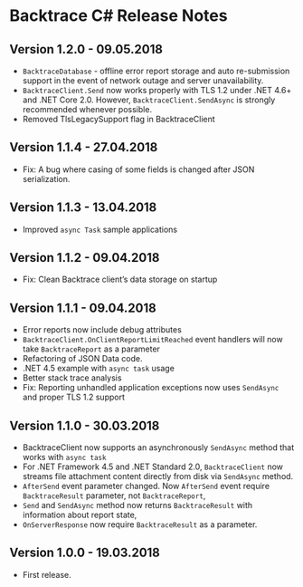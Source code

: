 ﻿# Backtrace C# Release Notes

## Version 1.2.0 - 09.05.2018
- `BacktraceDatabase` - offline error report storage and auto re-submission support in the event of network outage and server unavailability. 
- `BacktraceClient.Send` now works properly with TLS 1.2 under .NET 4.6+ and .NET Core 2.0. However, `BacktraceClient.SendAsync` is strongly recommended whenever possible.
- Removed TlsLegacySupport flag in BacktraceClient

## Version 1.1.4 - 27.04.2018
- Fix: A bug where casing of some fields is changed after JSON serialization.

## Version 1.1.3 - 13.04.2018
- Improved `async Task` sample applications

## Version 1.1.2 - 09.04.2018
- Fix: Clean Backtrace client’s data storage on startup

## Version 1.1.1 - 09.04.2018
- Error reports now include debug attributes
- `BacktraceClient.OnClientReportLimitReached` event handlers will now take `BacktraceReport` as a parameter
- Refactoring of JSON Data code.
- .NET 4.5 example with `async task` usage
- Better stack trace analysis
- Fix: Reporting unhandled application exceptions now uses `SendAsync` and proper TLS 1.2 support


## Version 1.1.0 - 30.03.2018
- BacktraceClient now supports an asynchronously `SendAsync` method that works with `async task`
- For .NET Framework 4.5 and .NET Standard 2.0, `BacktraceClient` now streams file attachment content directly from disk via `SendAsync` method.
- `AfterSend` event parameter changed. Now `AfterSend` event require `BacktraceResult` parameter, not `BacktraceReport`,
- `Send` and `SendAsync` method now returns `BacktraceResult` with information about report state,
- `OnServerResponse` now require `BacktraceResult` as a parameter. 

## Version 1.0.0 - 19.03.2018
- First release.
